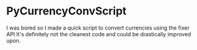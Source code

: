 # PyCurrencyConvScript

I was bored so I made a quick script to convert currencies using the fixer API
It's definitely not the cleanest code and could be drastically improved upon.
